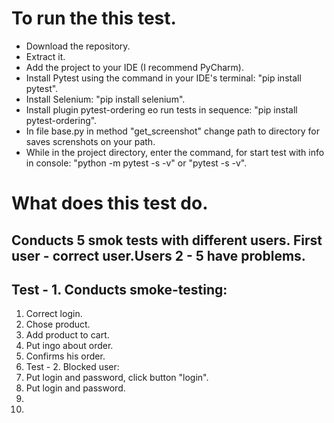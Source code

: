 <h1>To run the this test.</h1>
<ul>
  <li>Download the repository.</li>
  <li>Extract it.</li>
  <li>Add the project to your IDE (I recommend PyCharm).</li>
  <li>Install Pytest using the command in your IDE's terminal: "pip install pytest".</li>
  <li>Install Selenium: "pip install selenium".</li>
  <li>Install plugin pytest-ordering еo run tests in sequence: "pip install pytest-ordering".</li>
  <li>In file base.py in method "get_screenshot" change path to directory for saves screnshots on your path.</li>
  <li>While in the project directory, enter the command, for start test with info in console: "python -m pytest -s -v" or "pytest -s -v".</li>
</ul>

<h1>What does this test do.</h1>
<h2>Сonducts 5 smok tests with different users. First user - correct user.Users 2 - 5 have problems.</h2>
<h2>Test - 1. Conducts smoke-testing:</h2>
<ol>
    <li>Correct login.</li>
    <li>Chose product.</li>
    <li>Add product to cart.</li>
    <li>Put ingo about order.</li>
    <li>Confirms his order.</li>
  </li>
  <li>Test - 2. Blocked user:
    <li>Put login and password, click button "login".</li>
    <li>Put login and password.</li>
  </li>
  <li></li>
  <li></li>
</ol>
